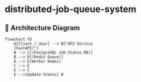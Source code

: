 # distributed-job-queue-system

## 🔧 Architecture Diagram

```mermaid
flowchart TD
    A[Client / User] --> B["API Service 
    (FastAPI)"]
    B --> C[(PostgreSQL Job Status DB)]
    B --> D[(Redis Queue)]
    D --> E[Worker Nodes]
    C --> E
    E --> C
    E -->|Update Status| B